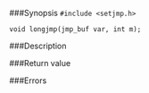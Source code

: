 ###Synopsis
`#include <setjmp.h>`

`void longjmp(jmp_buf var, int m);`

###Description

###Return value

###Errors